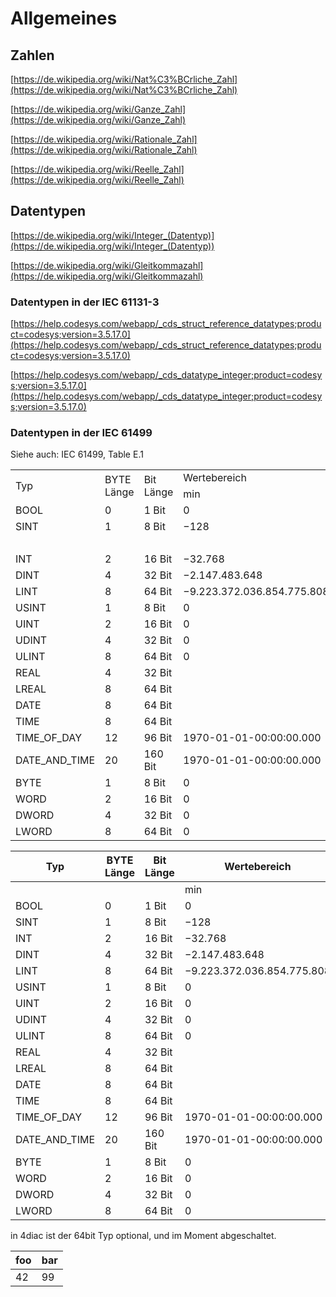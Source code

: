 # Allgemeines

## Zahlen

[https://de.wikipedia.org/wiki/Nat%C3%BCrliche_Zahl](https://de.wikipedia.org/wiki/Nat%C3%BCrliche_Zahl)

[https://de.wikipedia.org/wiki/Ganze_Zahl](https://de.wikipedia.org/wiki/Ganze_Zahl)

[https://de.wikipedia.org/wiki/Rationale_Zahl](https://de.wikipedia.org/wiki/Rationale_Zahl)

[https://de.wikipedia.org/wiki/Reelle_Zahl](https://de.wikipedia.org/wiki/Reelle_Zahl)

## Datentypen

[https://de.wikipedia.org/wiki/Integer_(Datentyp)](https://de.wikipedia.org/wiki/Integer_(Datentyp))

[https://de.wikipedia.org/wiki/Gleitkommazahl](https://de.wikipedia.org/wiki/Gleitkommazahl)

### Datentypen in der IEC 61131-3

[https://help.codesys.com/webapp/_cds_struct_reference_datatypes;product=codesys;version=3.5.17.0](https://help.codesys.com/webapp/_cds_struct_reference_datatypes;product=codesys;version=3.5.17.0)

[https://help.codesys.com/webapp/_cds_datatype_integer;product=codesys;version=3.5.17.0](https://help.codesys.com/webapp/_cds_datatype_integer;product=codesys;version=3.5.17.0)

### Datentypen in der IEC 61499

Siehe auch: IEC 61499, Table E.1

<table><tbody><tr><td rowspan="2">Typ</td><td rowspan="2">BYTE Länge</td><td rowspan="2">Bit Länge</td><td colspan="2">Wertebereich</td></tr><tr><td>min</td><td>max</td></tr><tr><td>BOOL</td><td>0</td><td>1 Bit</td><td>0</td><td>1</td></tr><tr><td>SINT</td><td>1</td><td>8 Bit</td><td>−128</td><td>127</td></tr><tr><td>&nbsp;</td><td>&nbsp;</td><td>&nbsp;</td><td>&nbsp;</td><td>&nbsp;</td></tr><tr><td>INT</td><td>2</td><td>16 Bit</td><td>−32.768</td><td>32.767</td></tr><tr><td>DINT</td><td>4</td><td>32 Bit</td><td>−2.147.483.648</td><td>2.147.483.647</td></tr><tr><td>LINT</td><td>8</td><td>64 Bit</td><td>−9.223.372.036.854.775.808</td><td>9.223.372.036.854.775.807</td></tr><tr><td>USINT</td><td>1</td><td>8 Bit</td><td>0</td><td>255</td></tr><tr><td>UINT</td><td>2</td><td>16 Bit</td><td>0</td><td>65.535</td></tr><tr><td>UDINT</td><td>4</td><td>32 Bit</td><td>0</td><td>4.294.967.295</td></tr><tr><td>ULINT</td><td>8</td><td>64 Bit</td><td>0</td><td>18.446.744.073.709.551.615</td></tr><tr><td>REAL</td><td>4</td><td>32 Bit</td><td>&nbsp;</td><td>&nbsp;</td></tr><tr><td>LREAL</td><td>8</td><td>64 Bit</td><td>&nbsp;</td><td>&nbsp;</td></tr><tr><td>DATE</td><td>8</td><td>64 Bit</td><td>&nbsp;</td><td>&nbsp;</td></tr><tr><td>TIME</td><td>8</td><td>64 Bit</td><td>&nbsp;</td><td>&nbsp;</td></tr><tr><td>TIME_OF_DAY</td><td>12</td><td>96 Bit</td><td>1970-01-01-00:00:00.000</td><td>&nbsp;</td></tr><tr><td>DATE_AND_TIME</td><td>20</td><td>160 Bit</td><td>1970-01-01-00:00:00.000</td><td>&nbsp;</td></tr><tr><td>BYTE</td><td>1</td><td>8 Bit</td><td>0</td><td>255</td></tr><tr><td>WORD</td><td>2</td><td>16 Bit</td><td>0</td><td>65.535</td></tr><tr><td>DWORD</td><td>4</td><td>32 Bit</td><td>0</td><td>4.294.967.295</td></tr><tr><td>LWORD</td><td>8</td><td>64 Bit</td><td>0</td><td>18.446.744.073.709.551.615</td></tr></tbody></table>

| Typ | BYTE Länge | Bit Länge | Wertebereich | Wertebereich |
| --- | --- | --- | --- | --- |
|   |   |   | min | max |
| BOOL | 0 | 1 Bit | 0 | 1 |
| SINT | 1 | 8 Bit | −128 | 127 |
| INT | 2 | 16 Bit | −32.768 | 32.767 |
| DINT | 4 | 32 Bit | −2.147.483.648 | 2.147.483.647 |
| LINT | 8 | 64 Bit | −9.223.372.036.854.775.808 | 9.223.372.036.854.775.807 |
| USINT | 1 | 8 Bit | 0 | 255 |
| UINT | 2 | 16 Bit | 0 | 65.535 |
| UDINT | 4 | 32 Bit | 0 | 4.294.967.295 |
| ULINT | 8 | 64 Bit | 0 | 18.446.744.073.709.551.615 |
| REAL | 4 | 32 Bit |   |   |
| LREAL | 8 | 64 Bit |   |   |
| DATE | 8 | 64 Bit |   |   |
| TIME | 8 | 64 Bit |   |   |
| TIME\_OF\_DAY | 12 | 96 Bit | 1970-01-01-00:00:00.000 |   |
| DATE\_AND\_TIME | 20 | 160 Bit | 1970-01-01-00:00:00.000 |   |
| BYTE | 1 | 8 Bit | 0 | 255 |
| WORD | 2 | 16 Bit | 0 | 65.535 |
| DWORD | 4 | 32 Bit | 0 | 4.294.967.295 |
| LWORD | 8 | 64 Bit | 0 | 18.446.744.073.709.551.615 |

in 4diac ist der 64bit Typ optional, und im Moment abgeschaltet.

| foo | bar |
| --- | --- |
| 42 | 99 |
